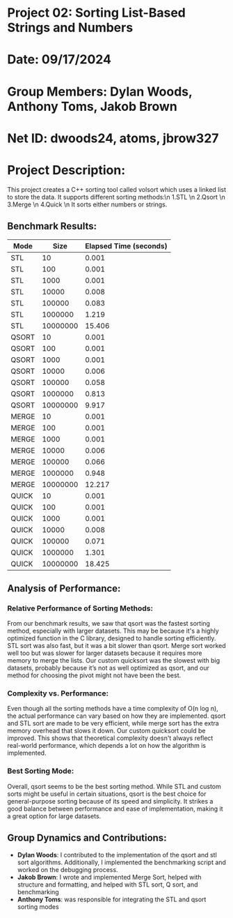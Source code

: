 # Project 02: Sorting List-Based Strings and Numbers
# Date: 09/17/2024
# Group Members: Dylan Woods, Anthony Toms, Jakob Brown
# Net ID: dwoods24, atoms, jbrow327
# Project Description:
This project creates a C++ sorting tool called volsort which uses a linked
list to store the data. It supports different sorting methods:\n
1.STL \n
2.Qsort \n
3.Merge \n
4.Quick \n
It sorts either numbers or strings.

## Benchmark Results:

| Mode    | Size       | Elapsed Time (seconds)  |
|---------|------------|-------------------------|
| STL     | 10         | 0.001                   | 
| STL     | 100        | 0.001                   | 
| STL     | 1000       | 0.001                   | 
| STL     | 10000      | 0.008                   | 
| STL     | 100000     | 0.083                   | 
| STL     | 1000000    | 1.219                   | 
| STL     | 10000000   | 15.406                  |
| QSORT   | 10         | 0.001                   | 
| QSORT   | 100        | 0.001                   | 
| QSORT   | 1000       | 0.001                   | 
| QSORT   | 10000      | 0.006                   | 
| QSORT   | 100000     | 0.058                   | 
| QSORT   | 1000000    | 0.813                   | 
| QSORT   | 10000000   | 9.917                   |
| MERGE   | 10         | 0.001                   | 
| MERGE   | 100        | 0.001                   | 
| MERGE   | 1000       | 0.001                   | 
| MERGE   | 10000      | 0.006                   | 
| MERGE   | 100000     | 0.066                   | 
| MERGE   | 1000000    | 0.948                   | 
| MERGE   | 10000000   | 12.217                  |
| QUICK   | 10         | 0.001                   | 
| QUICK   | 100        | 0.001                   | 
| QUICK   | 1000       | 0.001                   | 
| QUICK   | 10000      | 0.008                   | 
| QUICK   | 100000     | 0.071                   | 
| QUICK   | 1000000    | 1.301                   | 
| QUICK   | 10000000   | 18.425                  |

## Analysis of Performance:

### Relative Performance of Sorting Methods:
From our benchmark results, we saw that qsort was the fastest sorting method, especially with larger datasets. This may be because it's a highly optimized function in the C library, designed to handle sorting efficiently. STL sort was also fast, but it was a bit slower than qsort. Merge sort worked well too but was slower for larger datasets because it requires more memory to merge the lists. Our custom quicksort was the slowest with big datasets, probably because it’s not as well optimized as qsort, and our method for choosing the pivot might not have been the best.

### Complexity vs. Performance:
Even though all the sorting methods have a time complexity of O(n log n), the actual performance can vary based on how they are implemented. qsort and STL sort are made to be very efficient, while merge sort has the extra memory overhead that slows it down. Our custom quicksort could be improved. This shows that theoretical complexity doesn't always reflect real-world performance, which depends a lot on how the algorithm is implemented.

### Best Sorting Mode:
Overall, qsort seems to be the best sorting method. While STL and custom sorts might be useful in certain situations, qsort is the best choice for general-purpose sorting because of its speed and simplicity. It strikes a good balance between performance and ease of implementation, making it a great option for large datasets.

## Group Dynamics and Contributions:
- **Dylan Woods**: I contributed to the implementation of the qsort and stl sort algorithms. Additionally, I implemented the benchmarking script and worked on the debugging process.
- **Jakob Brown**: I wrote and implemented Merge Sort, helped with structure and formatting, and helped with STL sort, Q sort, and benchmarking
- **Anthony Toms**: was responsible for integrating the STL and qsort sorting modes 


